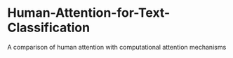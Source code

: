 # Human-Attention-for-Text-Classification
A comparison of human attention with computational attention mechanisms 
